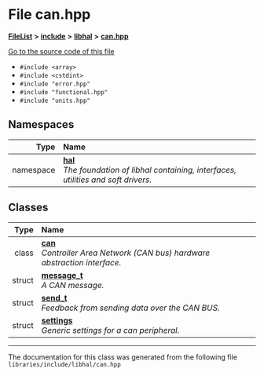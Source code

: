 

# File can.hpp



[**FileList**](files.md) **>** [**include**](dir_cba0faac6e93618a6e2539705915bd70.md) **>** [**libhal**](dir_c21661262b37aa135a14febc024e67d7.md) **>** [**can.hpp**](libhal_2can_8hpp.md)

[Go to the source code of this file](libhal_2can_8hpp_source.md)



* `#include <array>`
* `#include <cstdint>`
* `#include "error.hpp"`
* `#include "functional.hpp"`
* `#include "units.hpp"`













## Namespaces

| Type | Name |
| ---: | :--- |
| namespace | [**hal**](namespacehal.md) <br>_The foundation of libhal containing, interfaces, utilities and soft drivers._  |


## Classes

| Type | Name |
| ---: | :--- |
| class | [**can**](classhal_1_1can.md) <br>_Controller Area Network (CAN bus) hardware abstraction interface._  |
| struct | [**message\_t**](structhal_1_1can_1_1message__t.md) <br>_A CAN message._  |
| struct | [**send\_t**](structhal_1_1can_1_1send__t.md) <br>_Feedback from sending data over the CAN BUS._  |
| struct | [**settings**](structhal_1_1can_1_1settings.md) <br>_Generic settings for a can peripheral._  |



















































------------------------------
The documentation for this class was generated from the following file `libraries/include/libhal/can.hpp`

